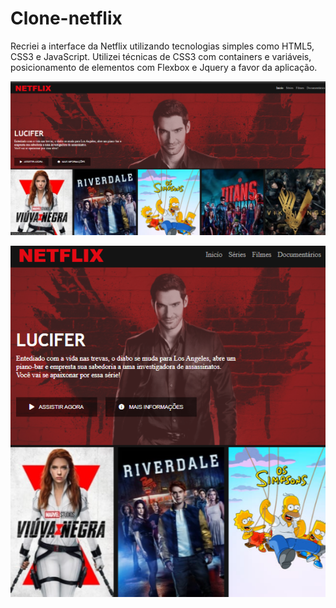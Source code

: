 # Clone-netflix

 Recriei a interface da Netflix utilizando tecnologias simples como HTML5, CSS3 e JavaScript.
 Utilizei técnicas de CSS3 com containers e variáveis, posicionamento de elementos com Flexbox e Jquery a favor da aplicação.


![Clone-netflix](https://github.com/Patricia17991/Clone-netflix/blob/main/imagem-lucifer.png?raw=true) 

![Clone-netflix](https://github.com/Patricia17991/Clone-netflix/blob/main/img-lucifer.png?raw=true) 
